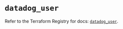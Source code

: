 # `datadog_user`

Refer to the Terraform Registry for docs: [`datadog_user`](https://registry.terraform.io/providers/datadog/datadog/3.48.1/docs/resources/user).

